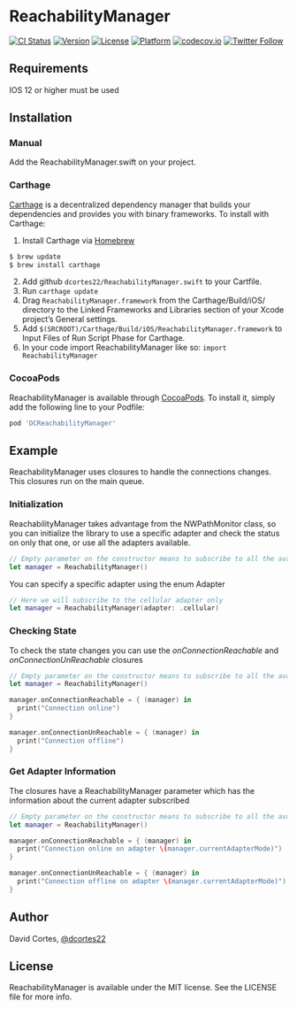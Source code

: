 # ReachabilityManager

[![CI Status](https://img.shields.io/travis/dcortes22/ReachabilityManager.svg?style=flat)](https://travis-ci.org/dcortes22/ReachabilityManager)
[![Version](https://img.shields.io/cocoapods/v/ReachabilityManager.svg?style=flat)](https://cocoapods.org/pods/ReachabilityManager)
[![License](https://img.shields.io/cocoapods/l/ReachabilityManager.svg?style=flat)](https://cocoapods.org/pods/ReachabilityManager)
[![Platform](https://img.shields.io/cocoapods/p/ReachabilityManager.svg?style=flat)](https://cocoapods.org/pods/ReachabilityManager)
[![codecov.io](https://codecov.io/gh/dcortes22/ReachabilityManager/branch/master/graphs/badge.svg)](https://codecov.io/gh/dcortes22/ReachabilityManager/branch/master/branch/master)
[![Twitter Follow](https://img.shields.io/twitter/follow/dcortes22.svg?style=social)](https://twitter.com/dcortes22) 

## Requirements

IOS 12 or higher must be used


## Installation

### Manual

Add the ReachabilityManager.swift on your project.

### Carthage

[Carthage](https://github.com/Carthage/Carthage) is a decentralized dependency manager that builds your dependencies and provides you with binary frameworks. To install with Carthage:
1. Install Carthage via [Homebrew](https://brew.sh/index_es)

```ruby
$ brew update
$ brew install carthage
```

2. Add github `dcortes22/ReachabilityManager.swift` to your Cartfile.
3. Run `carthage update`
4. Drag `ReachabilityManager.framework` from the Carthage/Build/iOS/ directory to the Linked Frameworks and Libraries section of your Xcode project’s General settings.
5. Add `$(SRCROOT)/Carthage/Build/iOS/ReachabilityManager.framework` to Input Files of Run Script Phase for Carthage.
6. In your code import ReachabilityManager like so: `import ReachabilityManager`

### CocoaPods

ReachabilityManager is available through [CocoaPods](https://cocoapods.org). To install
it, simply add the following line to your Podfile:

```ruby
pod 'DCReachabilityManager'
```

## Example

ReachabilityManager uses closures to handle the connections changes. This closures run on the main queue.

### Initialization

ReachabilityManager takes advantage from the NWPathMonitor class, so you can initialize the library to use a specific adapter and check the status on only that one, or use all the adapters available.

```swift
// Empty parameter on the constructor means to subscribe to all the available network adapters  
let manager = ReachabilityManager()
```

You can specify a specific adapter using the enum Adapter

```swift
// Here we will subscribe to the cellular adapter only  
let manager = ReachabilityManager(adapter: .cellular)
```

### Checking State

To check the state changes you can use the *onConnectionReachable* and *onConnectionUnReachable* closures

```swift
// Empty parameter on the constructor means to subscribe to all the available network adapters  
let manager = ReachabilityManager()

manager.onConnectionReachable = { (manager) in
  print("Connection online")
}

manager.onConnectionUnReachable = { (manager) in
  print("Connection offline")
}

```

### Get Adapter Information

The closures have a ReachabilityManager parameter which has the information about the current adapter subscribed

```swift
// Empty parameter on the constructor means to subscribe to all the available network adapters  
let manager = ReachabilityManager()

manager.onConnectionReachable = { (manager) in
  print("Connection online on adapter \(manager.currentAdapterMode)")
}

manager.onConnectionUnReachable = { (manager) in
  print("Connection offline on adapter \(manager.currentAdapterMode)")
}

```

## Author

David Cortes, [@dcortes22](https://twitter.com/dcortes22)

## License

ReachabilityManager is available under the MIT license. See the LICENSE file for more info.
